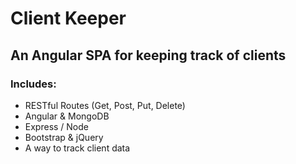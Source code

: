 # Client Keeper
## An Angular SPA for keeping track of clients
### Includes:
* RESTful Routes (Get, Post, Put, Delete)
* Angular & MongoDB
* Express / Node
* Bootstrap & jQuery
* A way to track client data

